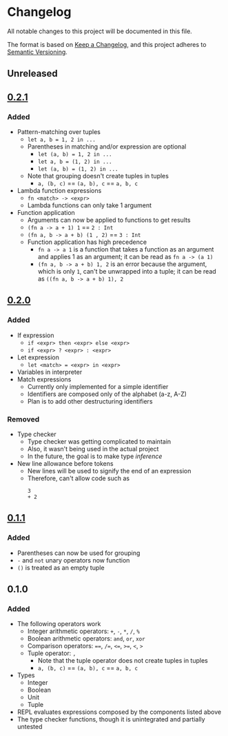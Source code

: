 # Changelog
All notable changes to this project will be documented in this file.

The format is based on [Keep a Changelog](https://keepachangelog.com/en/1.0.0/), and this project adheres to [Semantic Versioning](https://semver.org/spec/v2.0.0.html).

## Unreleased

## [0.2.1]
### Added
* Pattern-matching over tuples
  * `let a, b = 1, 2 in ...`
  * Parentheses in matching and/or expression are optional
    * `let (a, b) = 1, 2 in ...`
    * `let a, b = (1, 2) in ...`
    * `let (a, b) = (1, 2) in ...`
  * Note that grouping doesn't create tuples in tuples
     * `a, (b, c)` == `(a, b), c` == `a, b, c`
* Lambda function expressions
  * `fn <match> -> <expr>`
  * Lambda functions can only take 1 argument
* Function application
  * Arguments can now be applied to functions to get results
  * `(fn a -> a + 1) 1` == `2 : Int`
  * `(fn a, b -> a + b) (1 , 2)` == `3 : Int`
  * Function application has high precedence
    * `fn a -> a 1` is a function that takes a function as an argument and applies 1 as an argument; it can be read as `fn a -> (a 1)`
    * `(fn a, b -> a + b) 1, 2` is an error because the argument, which is only `1`, can't be unwrapped into a tuple; it can be read as `((fn a, b -> a + b) 1), 2`

## [0.2.0]
### Added
* If expression
  * `if <expr> then <expr> else <expr>`
  * `if <expr> ? <expr> : <expr>`
* Let expression
  * `let <match> = <expr> in <expr>`
* Variables in interpreter
* Match expressions
  * Currently only implemented for a simple identifier
  * Identifiers are composed only of the alphabet (a-z, A-Z)
  * Plan is to add other destructuring identifiers

### Removed
* Type checker
  * Type checker was getting complicated to maintain
  * Also, it wasn't being used in the actual project
  * In the future, the goal is to make type *inference*
* New line allowance before tokens
  * New lines will be used to signify the end of an expression
  * Therefore, can't allow code such as
    ```
    3
    + 2
    ```
    

## [0.1.1]
### Added
* Parentheses can now be used for grouping
* `-` and `not` unary operators now function
* `()` is treated as an empty tuple


## 0.1.0
### Added
* The following operators work
  * Integer arithmetic operators: `+`, `-`, `*`, `/`, `%`
  * Boolean arithmetic operators: `and`, `or`, `xor`
  * Comparison operators: `==`, `/=`, `<=`, `>=`, `<`, `>`
  * Tuple operator: `,`
    * Note that the tuple operator does not create tuples in tuples
    * `a, (b, c)` == `(a, b), c` == `a, b, c`
* Types
  * Integer
  * Boolean
  * Unit
  * Tuple
* REPL evaluates expressions composed by the components listed above
* The type checker functions, though it is unintegrated and partially untested

[Unreleased]: https://github.com/theDragonFire/tego-lang/compare/v0.2.1...HEAD
[0.2.1]: https://github.com/theDragonFire/tego-lang/compare/v0.2.0...v0.2.1
[0.2.0]: https://github.com/theDragonFire/tego-lang/compare/v0.1.1...v0.2.0
[0.1.1]: https://github.com/theDragonFire/tego-lang/releases/v0.1.1